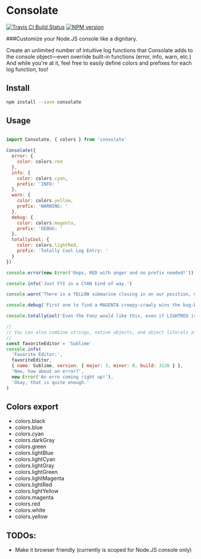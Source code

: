 <!-- TITLE/ -->

<h1>Consolate</h1>

<!-- /TITLE -->


<!-- BADGES/ -->

<span class="badge-travisci"><a href="http://travis-ci.org/rollercodester/consolate" title="Check this project's build status on TravisCI"><img src="https://img.shields.io/travis/rollercodester/consolate/master.svg" alt="Travis CI Build Status" /></a></span>
<span class="badge-npmversion"><a href="https://npmjs.org/package/consolate" title="View this project on NPM"><img src="https://img.shields.io/npm/v/consolate.svg" alt="NPM version" /></a></span>

<!-- /BADGES -->


###Customize your Node.JS console like a dignitary.

<!-- DESCRIPTION/ -->

Create an unlimited number of intuitive log functions that Consolate adds to the console object&mdash;even override built-in functions (error, info, warn, etc.) And while you're at it, feel free to easily define colors and prefixes for each log function, too!

<!-- /DESCRIPTION -->


## Install

```bash
npm install --save consolate
```

## Usage

```javascript

import Consolate, { colors } from 'consolate'

Consolate({
  error: {
    color: colors.red
  },
  info: {
    color: colors.cyan,
    prefix: 'INFO: '
  },
  warn: {
    color: colors.yellow,
    prefix: 'WARNING: '
  },
  debug: {
    color: colors.magenta,
    prefix: 'DEBUG: '
  },
  totallyCool: {
    color: colors.lightRed,
    prefix: 'Totally Cool Log Entry: '
  }
})

console.error(new Error('Oops, RED with anger and no prefix needed!'))

console.info('Just FYI in a CYAN kind of way.')

console.warn('There is a YELLOW submarine closing in on our position, Captain!')

console.debug('First one to find a MAGENTA creepy-crawly wins the bug-bash!')

console.totallyCool('Even the Fonz would like this, even if LIGHTRED is kind of girly.')

//
// You can also combine strings, native objects, and object literals all on one log statement:
//
const favoriteEditor = 'Sublime'
console.info(
  'Favorite Editor:',
  favoriteEditor,
  { name: Sublime, version: { major: 3, minor: 0, build: 3126 } },
  'Now, how about an error?',
  new Error('An erro coming right up!'),
  'Okay, that is quite enough.'
)

```

## Colors export

- colors.black
- colors.blue
- colors.cyan
- colors.darkGray
- colors.green
- colors.lightBlue
- colors.lightCyan
- colors.lightGray
- colors.lightGreen
- colors.lightMagenta
- colors.lightRed
- colors.lightYellow
- colors.magenta
- colors.red
- colors.white
- colors.yellow


## TODOs:

- Make it browser friendly (currently is scoped for Node.JS console only)
